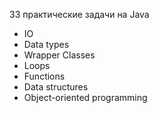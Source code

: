 33 практические задачи на Java

* IO
* Data types
* Wrapper Classes
* Loops
* Functions
* Data structures
* Object-oriented programming
